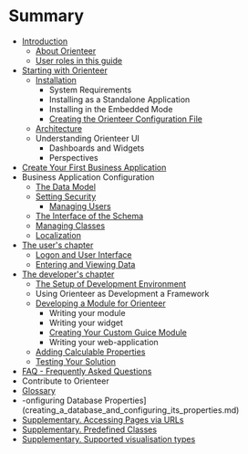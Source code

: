 # Summary

* [Introduction](README.md)
   * [About Orienteer](about_orienteer.md)
   * [User roles in this guide](user_roles_in_this_guide.md)
* [Starting with Orienteer](getting_started.md)
   * [Installation](installation.md)
     * System Requirements
     * Installing as a Standalone Application
     * Installing in the Embedded Mode
     * [Creating the Orienteer Configuration File](editing_the_orienteer_configuration_file.md)
   * [Architecture](architecture.md)
   * Understanding Orienteer UI
     * Dashboards and Widgets
     * Perspectives
* [Create Your First Business Application](the_administrators_chapter.md)
* Business Application Configuration
   * [The Data Model](creating_and_managing_the_data_model.md)
   * [Setting Security](security.md)
     * [Managing Users](managing_users.md)
   * [The Interface of the Schema](the_interface_of_the_schema.md)
   * [Managing Classes](managing_classes.md)
   * [Localization](localization.md)
* [The user's chapter](the_users_chapter.md)
   * [Logon and User Interface](orienteer_user_interface.md)
   * [Entering and Viewing Data](entering_data_to_the_database.md)
* [The developer's chapter](orienteer_programming_for_developers.md)
   * [The Setup of Development Environment](the_setup_of_development_environment.md)
   * Using Orienteer as Development a Framework
   * [Developing a Module for Orienteer](developing_a_module_for_orienteer.md)
       * Writing your module
       * Writing your widget
       * [Creating Your Custom Guice Module](creating_your_custom_guice_module.md)
       * Writing your web-application
   * [Adding Calculable Properties](adding_calculable_properties.md)
   * [Testing Your Solution](testing_your_solution.md)
* [FAQ - Frequently Asked Questions](faq.md)
* Contribute to Orienteer
* [Glossary](GLOSSARY.md)
* -onfiguring Database Properties](creating_a_database_and_configuring_its_properties.md)
* [Supplementary. Accessing Pages via URLs](special_urls.md)
* [Supplementary. Predefined Classes](supplementary_predefined_classes.md)
* [Supplementary. Supported visualisation types](supplementary_supported_visualisation_types.md)

